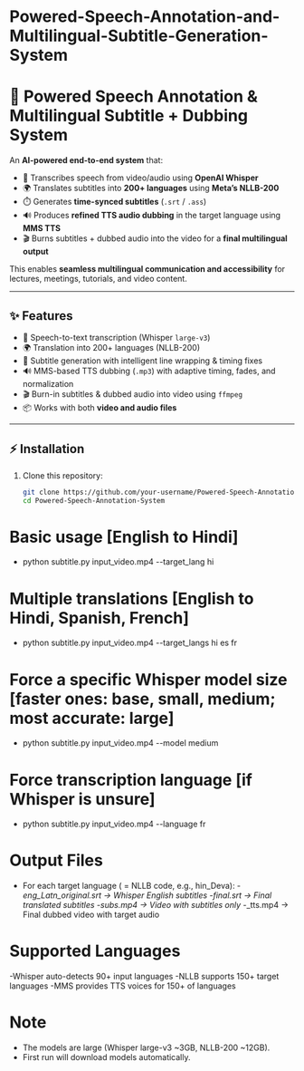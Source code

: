 # Powered-Speech-Annotation-and-Multilingual-Subtitle-Generation-System
# 🎤 Powered Speech Annotation & Multilingual Subtitle + Dubbing System  

An **AI-powered end-to-end system** that:  
- 📝 Transcribes speech from video/audio using **OpenAI Whisper**  
- 🌍 Translates subtitles into **200+ languages** using **Meta’s NLLB-200**  
- ⏱️ Generates **time-synced subtitles** (`.srt` / `.ass`)  
- 🔊 Produces **refined TTS audio dubbing** in the target language using **MMS TTS**  
- 🎬 Burns subtitles + dubbed audio into the video for a **final multilingual output**  

This enables **seamless multilingual communication and accessibility** for lectures, meetings, tutorials, and video content.  

---

## ✨ Features  
- 🎤 Speech-to-text transcription (Whisper `large-v3`)  
- 🌍 Translation into 200+ languages (NLLB-200)  
- 📝 Subtitle generation with intelligent line wrapping & timing fixes  
- 🔊 MMS-based TTS dubbing (`.mp3`) with adaptive timing, fades, and normalization  
- 🎬 Burn-in subtitles & dubbed audio into video using `ffmpeg`  
- 📦 Works with both **video and audio files**  

---

## ⚡ Installation  

1. Clone this repository:
   ```bash
   git clone https://github.com/your-username/Powered-Speech-Annotation-System.git
   cd Powered-Speech-Annotation-System


# Basic usage [English to Hindi]
- python subtitle.py input_video.mp4 --target_lang hi

# Multiple translations [English to Hindi, Spanish, French]
- python subtitle.py input_video.mp4 --target_langs hi es fr

# Force a specific Whisper model size [faster ones: base, small, medium; most accurate: large]
- python subtitle.py input_video.mp4 --model medium

# Force transcription language [if Whisper is unsure]
- python subtitle.py input_video.mp4 --language fr

# Output Files
- For each target language (<lang> = NLLB code, e.g., hin_Deva):
-<base>_eng_Latn_original.srt → Whisper English subtitles
-<base>_<lang>_final.srt → Final translated subtitles
-<base>_<lang>_subs.mp4 → Video with subtitles only
-<base>_<lang>_tts.mp4 → Final dubbed video with target audio

# Supported Languages

-Whisper auto-detects 90+ input languages
-NLLB supports 150+ target languages
-MMS provides TTS voices for 150+ of languages

# Note 

- The models are large (Whisper large-v3 ~3GB, NLLB-200 ~12GB).
- First run will download models automatically.
